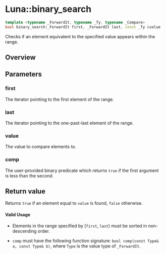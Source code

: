 # Luna::binary_search

```c++
template <typename _ForwardIt, typename _Ty, typename _Compare>
bool binary_search(_ForwardIt first, _ForwardIt last, const _Ty &value, _Compare comp)
```

Checks if an element equivalent to the specified value appears within the range. 

## Overview


## Parameters
### first
The iterator pointing to the first element of the range. 

### last
The iterator pointing to the one-past-last element of the range. 

### value
The value to compare elements to. 

### comp
The user-provided binary predicate which returns `​true` if the first argument is less than the second. 

## Return value
Returns `true` if an element equal to `value` is found, `false` otherwise. 

#### Valid Usage
* Elements in the range specified by [`first`, `last`) must be sorted in non-descending order.

* `comp` must have the following function signature: `bool comp(const Type& a, const Type& b)`, where `Type` is the value type of `_ForwardIt`. 

